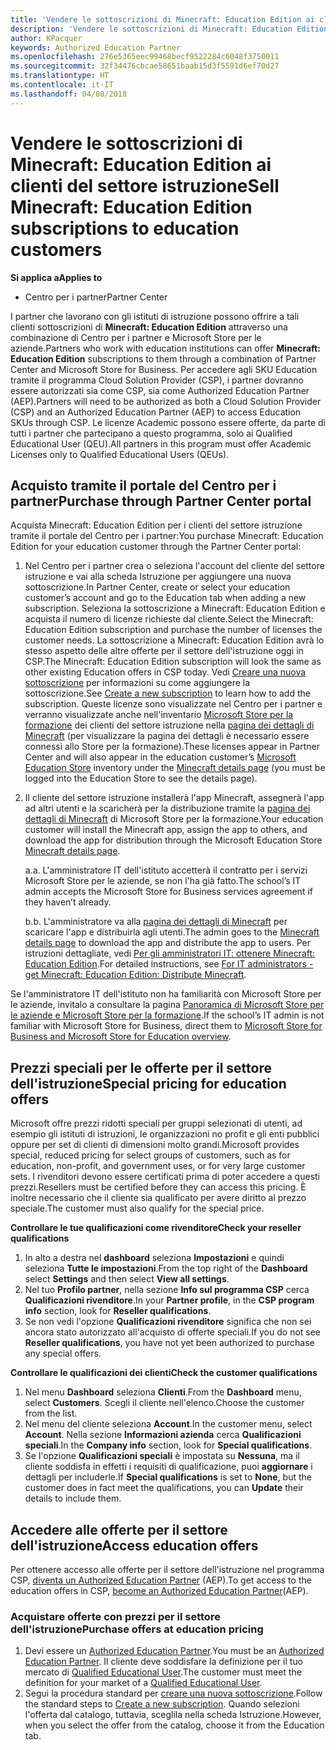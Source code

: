 ```yaml
---
title: 'Vendere le sottoscrizioni di Minecraft: Education Edition ai clienti del settore istruzione'
description: 'Vendere le sottoscrizioni di Minecraft: Education Edition ai clienti del settore istruzione'
author: KPacquer
keywords: Authorized Education Partner
ms.openlocfilehash: 276e5365eec99468becf9522284c6048f3750011
ms.sourcegitcommit: 32f34476cbcae58651baab15d3f5591d6ef70d27
ms.translationtype: HT
ms.contentlocale: it-IT
ms.lasthandoff: 04/08/2018
---
```

# <a name="sell-minecraft-education-edition-subscriptions-to-education-customers"></a><span data-ttu-id="b57b4-104">Vendere le sottoscrizioni di Minecraft: Education Edition ai clienti del settore istruzione</span><span class="sxs-lookup"><span data-stu-id="b57b4-104">Sell Minecraft: Education Edition subscriptions to education customers</span></span>

**<span data-ttu-id="b57b4-105">Si applica a</span><span class="sxs-lookup"><span data-stu-id="b57b4-105">Applies to</span></span>**

-  <span data-ttu-id="b57b4-106">Centro per i partner</span><span class="sxs-lookup"><span data-stu-id="b57b4-106">Partner Center</span></span>

<span data-ttu-id="b57b4-107">I partner che lavorano con gli istituti di istruzione possono offrire a tali clienti sottoscrizioni di **Minecraft: Education Edition** attraverso una combinazione di Centro per i partner e Microsoft Store per le aziende.</span><span class="sxs-lookup"><span data-stu-id="b57b4-107">Partners who work with education institutions can offer **Minecraft: Education Edition** subscriptions to them through a combination of Partner Center and Microsoft Store for Business.</span></span>  <span data-ttu-id="b57b4-108">Per accedere agli SKU Education tramite il programma Cloud Solution Provider (CSP), i partner dovranno essere autorizzati sia come CSP, sia come Authorized Education Partner (AEP).</span><span class="sxs-lookup"><span data-stu-id="b57b4-108">Partners will need to be authorized as both a Cloud Solution Provider (CSP) and an Authorized Education Partner (AEP) to access Education SKUs through CSP.</span></span>  <span data-ttu-id="b57b4-109">Le licenze Academic possono essere offerte, da parte di tutti i partner che partecipano a questo programma, solo ai Qualified Educational User (QEU).</span><span class="sxs-lookup"><span data-stu-id="b57b4-109">All partners in this program must offer Academic Licenses only to Qualified Educational Users (QEUs).</span></span> 

## <a name="purchase-through-partner-center-portal"></a><span data-ttu-id="b57b4-110">Acquisto tramite il portale del Centro per i partner</span><span class="sxs-lookup"><span data-stu-id="b57b4-110">Purchase through Partner Center portal</span></span> 
<span data-ttu-id="b57b4-111">Acquista Minecraft: Education Edition per i clienti del settore istruzione tramite il portale del Centro per i partner:</span><span class="sxs-lookup"><span data-stu-id="b57b4-111">You purchase Minecraft: Education Edition for your education customer through the Partner Center portal:</span></span> 

  1.  <span data-ttu-id="b57b4-112">Nel Centro per i partner crea o seleziona l'account del cliente del settore istruzione e vai alla scheda Istruzione per aggiungere una nuova sottoscrizione.</span><span class="sxs-lookup"><span data-stu-id="b57b4-112">In Partner Center, create or select your education customer’s account and go to the Education tab when adding a new subscription.</span></span>  <span data-ttu-id="b57b4-113">Seleziona la sottoscrizione a Minecraft: Education Edition e acquista il numero di licenze richieste dal cliente.</span><span class="sxs-lookup"><span data-stu-id="b57b4-113">Select the Minecraft: Education Edition subscription and purchase the number of licenses the customer needs.</span></span> <span data-ttu-id="b57b4-114">La sottoscrizione a Minecraft: Education Edition avrà lo stesso aspetto delle altre offerte per il settore dell'istruzione oggi in CSP.</span><span class="sxs-lookup"><span data-stu-id="b57b4-114">The Minecraft: Education Edition subscription will look the same as other existing Education offers in CSP today.</span></span> <span data-ttu-id="b57b4-115">Vedi [Creare una nuova sottoscrizione](create-a-new-subscription.md) per informazioni su come aggiungere la sottoscrizione.</span><span class="sxs-lookup"><span data-stu-id="b57b4-115">See [Create a new subscription](create-a-new-subscription.md) to learn how to add the subscription.</span></span> <span data-ttu-id="b57b4-116">Queste licenze sono visualizzate nel Centro per i partner e verranno visualizzate anche nell'inventario [Microsoft Store per la formazione](https://educationstore.microsoft.com/en-us/store) dei clienti del settore istruzione nella [pagina dei dettagli di Minecraft](https://educationstore.microsoft.com/en-us/store/details/minecraft-education-edition/9nblggh4r2r6) (per visualizzare la pagina dei dettagli è necessario essere connessi allo Store per la formazione).</span><span class="sxs-lookup"><span data-stu-id="b57b4-116">These licenses appear in Partner Center and will also appear in the education customer’s [Microsoft Education Store](https://educationstore.microsoft.com/en-us/store) inventory under the [Minecraft details page](https://educationstore.microsoft.com/en-us/store/details/minecraft-education-edition/9nblggh4r2r6) (you must be logged into the Education Store to see the details page).</span></span> 

  2.  <span data-ttu-id="b57b4-117">Il cliente del settore istruzione installerà l'app Minecraft, assegnerà l'app ad altri utenti e la scaricherà per la distribuzione tramite la [pagina dei dettagli di Minecraft](https://educationstore.microsoft.com/en-us/store/details/minecraft-education-edition/9nblggh4r2r6) di Microsoft Store per la formazione.</span><span class="sxs-lookup"><span data-stu-id="b57b4-117">Your education customer will install the Minecraft app, assign the app to others, and download the app for distribution through the Microsoft Education Store [Minecraft details page](https://educationstore.microsoft.com/en-us/store/details/minecraft-education-edition/9nblggh4r2r6).</span></span> 

      <span data-ttu-id="b57b4-118">a.</span><span class="sxs-lookup"><span data-stu-id="b57b4-118">a.</span></span> <span data-ttu-id="b57b4-119">L'amministratore IT dell'istituto accetterà il contratto per i servizi Microsoft Store per le aziende, se non l'ha già fatto.</span><span class="sxs-lookup"><span data-stu-id="b57b4-119">The school’s IT admin accepts the Microsoft Store for Business services agreement if they haven’t already.</span></span> 

      <span data-ttu-id="b57b4-120">b.</span><span class="sxs-lookup"><span data-stu-id="b57b4-120">b.</span></span> <span data-ttu-id="b57b4-121">L'amministratore va alla [pagina dei dettagli di Minecraft](https://educationstore.microsoft.com/en-us/store/details/minecraft-education-edition/9nblggh4r2r6) per scaricare l'app e distribuirla agli utenti.</span><span class="sxs-lookup"><span data-stu-id="b57b4-121">The admin goes to the [Minecraft details page](https://educationstore.microsoft.com/en-us/store/details/minecraft-education-edition/9nblggh4r2r6) to download the app and distribute the app to users.</span></span> <span data-ttu-id="b57b4-122">Per istruzioni dettagliate, vedi [Per gli amministratori IT: ottenere Minecraft: Education Edition](https://docs.microsoft.com/education/windows/school-get-minecraft#distribute-minecraft).</span><span class="sxs-lookup"><span data-stu-id="b57b4-122">For detailed instructions, see [For IT administrators - get Minecraft: Education Edition: Distribute Minecraft](https://docs.microsoft.com/education/windows/school-get-minecraft#distribute-minecraft).</span></span>
    
  <span data-ttu-id="b57b4-123">Se l'amministratore IT dell'istituto non ha familiarità con Microsoft Store per le aziende, invitalo a consultare la pagina [Panoramica di Microsoft Store per le aziende e Microsoft Store per la formazione](https://docs.microsoft.com/microsoft-store/windows-store-for-business-overview).</span><span class="sxs-lookup"><span data-stu-id="b57b4-123">If the school’s IT admin is not familiar with Microsoft Store for Business, direct them to [Microsoft Store for Business and Microsoft Store for Education overview](https://docs.microsoft.com/microsoft-store/windows-store-for-business-overview).</span></span> 

## <a name="special-pricing-for-education-offers"></a><span data-ttu-id="b57b4-124">Prezzi speciali per le offerte per il settore dell'istruzione</span><span class="sxs-lookup"><span data-stu-id="b57b4-124">Special pricing for education offers</span></span>

<span data-ttu-id="b57b4-125">Microsoft offre prezzi ridotti speciali per gruppi selezionati di utenti, ad esempio gli istituti di istruzioni, le organizzazioni no profit e gli enti pubblici oppure per set di clienti di dimensioni molto grandi.</span><span class="sxs-lookup"><span data-stu-id="b57b4-125">Microsoft provides special, reduced pricing for select groups of customers, such as for education, non-profit, and government uses, or for very large customer sets.</span></span> <span data-ttu-id="b57b4-126">I rivenditori devono essere certificati prima di poter accedere a questi prezzi.</span><span class="sxs-lookup"><span data-stu-id="b57b4-126">Resellers must be certified before they can access this pricing.</span></span> <span data-ttu-id="b57b4-127">È inoltre necessario che il cliente sia qualificato per avere diritto al prezzo speciale.</span><span class="sxs-lookup"><span data-stu-id="b57b4-127">The customer must also qualify for the special price.</span></span>

**<span data-ttu-id="b57b4-128">Controllare le tue qualificazioni come rivenditore</span><span class="sxs-lookup"><span data-stu-id="b57b4-128">Check your reseller qualifications</span></span>**

1.  <span data-ttu-id="b57b4-129">In alto a destra nel **dashboard** seleziona **Impostazioni** e quindi seleziona **Tutte le impostazioni**.</span><span class="sxs-lookup"><span data-stu-id="b57b4-129">From the top right of the **Dashboard** select **Settings** and then select **View all settings**.</span></span>
2.  <span data-ttu-id="b57b4-130">Nel tuo **Profilo partner**, nella sezione **Info sul programma CSP** cerca **Qualificazioni rivenditore**.</span><span class="sxs-lookup"><span data-stu-id="b57b4-130">In your **Partner profile**, in the **CSP program info** section, look for **Reseller qualifications**.</span></span>
3.  <span data-ttu-id="b57b4-131">Se non vedi l'opzione **Qualificazioni rivenditore** significa che non sei ancora stato autorizzato all'acquisto di offerte speciali.</span><span class="sxs-lookup"><span data-stu-id="b57b4-131">If you do not see **Reseller qualifications**, you have not yet been authorized to purchase any special offers.</span></span>

**<span data-ttu-id="b57b4-132">Controllare le qualificazioni dei clienti</span><span class="sxs-lookup"><span data-stu-id="b57b4-132">Check the customer qualifications</span></span>**

1.  <span data-ttu-id="b57b4-133">Nel menu **Dashboard** seleziona **Clienti**.</span><span class="sxs-lookup"><span data-stu-id="b57b4-133">From the **Dashboard** menu, select **Customers**.</span></span> <span data-ttu-id="b57b4-134">Scegli il cliente nell'elenco.</span><span class="sxs-lookup"><span data-stu-id="b57b4-134">Choose the customer from the list.</span></span>
2.  <span data-ttu-id="b57b4-135">Nel menu del cliente seleziona **Account**.</span><span class="sxs-lookup"><span data-stu-id="b57b4-135">In the customer menu, select **Account**.</span></span> <span data-ttu-id="b57b4-136">Nella sezione **Informazioni azienda** cerca **Qualificazioni speciali**.</span><span class="sxs-lookup"><span data-stu-id="b57b4-136">In the **Company info** section, look for **Special qualifications**.</span></span>
3.  <span data-ttu-id="b57b4-137">Se l'opzione **Qualificazioni speciali** è impostata su **Nessuna**, ma il cliente soddisfa in effetti i requisiti di qualificazione, puoi **aggiornare** i dettagli per includerle.</span><span class="sxs-lookup"><span data-stu-id="b57b4-137">If **Special qualifications** is set to **None**, but the customer does in fact meet the qualifications, you can **Update** their details to include them.</span></span>

## <a name="access-education-offers"></a><span data-ttu-id="b57b4-138">Accedere alle offerte per il settore dell'istruzione</span><span class="sxs-lookup"><span data-stu-id="b57b4-138">Access education offers</span></span> 

<span data-ttu-id="b57b4-139">Per ottenere accesso alle offerte per il settore dell'istruzione nel programma CSP, [diventa un Authorized Education Partner](http://go.microsoft.com/fwlink/p/?LinkId=808781) (AEP).</span><span class="sxs-lookup"><span data-stu-id="b57b4-139">To get access to the education offers in CSP, [become an Authorized Education Partner](http://go.microsoft.com/fwlink/p/?LinkId=808781)(AEP).</span></span>

### <a name="purchase-offers-at-education-pricing"></a><span data-ttu-id="b57b4-140">Acquistare offerte con prezzi per il settore dell'istruzione</span><span class="sxs-lookup"><span data-stu-id="b57b4-140">Purchase offers at education pricing</span></span>

1. <span data-ttu-id="b57b4-141">Devi essere un [Authorized Education Partner](http://go.microsoft.com/fwlink/p/?LinkId=808781).</span><span class="sxs-lookup"><span data-stu-id="b57b4-141">You must be an [Authorized Education Partner](http://go.microsoft.com/fwlink/p/?LinkId=808781).</span></span>
<span data-ttu-id="b57b4-142">Il cliente deve soddisfare la definizione per il tuo mercato di [Qualified Educational User](http://go.microsoft.com/fwlink/p/?LinkId=808795).</span><span class="sxs-lookup"><span data-stu-id="b57b4-142">The customer must meet the definition for your market of a [Qualified Educational User](http://go.microsoft.com/fwlink/p/?LinkId=808795).</span></span>
2. <span data-ttu-id="b57b4-143">Segui la procedura standard per [creare una nuova sottoscrizione](create-a-new-subscription.md).</span><span class="sxs-lookup"><span data-stu-id="b57b4-143">Follow the standard steps to [Create a new subscription](create-a-new-subscription.md).</span></span> <span data-ttu-id="b57b4-144">Quando selezioni l'offerta dal catalogo, tuttavia, sceglila nella scheda Istruzione.</span><span class="sxs-lookup"><span data-stu-id="b57b4-144">However, when you select the offer from the catalog, choose it from the Education tab.</span></span>






<!-- ## Purchase through Partner Center API 

To help your education customers buy and deploy Minecraft: Education Edition through the Partner Center API:
  
  1.  See [Create an order](https://msdn.microsoft.com/library/partnercenter/mt634667.aspx(d=robot)) to learn how to use the Partner Center API to buy the desired number of licenses of Minecraft: Education Edition subscription.  Be sure to use the following Offer ID:  
     
      "OfferId": "EE10CBD2-7A12-45DE-BE11-0C2C7C6EEEB1"
     
      See [Get a list of subscriptions by ID](https://msdn.microsoft.com/library/partnercenter/mt683489.aspx) to learn how to see these licenses.  Note that these will also appear in the education customer’s [Microsoft Store for Business](https://www.microsoft.com/business-store) inventory under the [Minecraft details page](https://businessstore.microsoft.com/en-us/app-detail/9NBLGGH4R2R6/0016/00000000000000000000000000000000/online) (you must be logged into Store for Business to see this page).    

  2. Direct your education customer to distribute Minecraft through the Microsoft Store for Business [Minecraft details page](https://businessstore.microsoft.com/en-us/app-detail/9NBLGGH4R2R6/0016/00000000000000000000000000000000/online). Through Microsoft Store for Business, they can install the app, assign the app to others, and download the app to distribute. (Currently, Partner Center doesn't support these tasks.) 

     a. The school’s IT admin accepts the Microsoft Store for Business services agreement if they haven’t already.
    
     b. The admin goes to the Minecraft details page to download the app and distribute the app to users. For detailed instructions, see [For IT administrators - get Minecraft: Education Edition: Distribute Minecraft](https://docs.microsoft.com/education/windows/school-get-minecraft#distribute-minecraft). 

  If the school’s IT admin is not familiar with Microsoft Store for Business, direct them to [Microsoft Store for Business overview](https://docs.microsoft.com/microsoft-store/windows-store-for-business-overview). 

-->